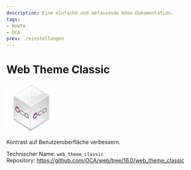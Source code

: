 ```yaml
---
description: Eine einfache und umfassende Odoo-Dokumentation.
tags:
- HowTo
- OCA
prev: ./einstellungen
---
```

# Web Theme Classic
![icon_oca_app](assets/icon_oca_app.png)

Kontrast auf Benutzeroberfläche verbessern.

Technischer Name: `web_theme_classic`\
Repository: <https://github.com/OCA/web/tree/16.0/web_theme_classic>
